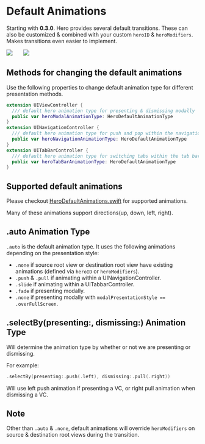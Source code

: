 # Default Animations

Starting with **0.3.0**. Hero provides several default transitions. These can also be customized & combined with your custom `heroID` & `heroModifiers`. Makes transitions even easier to implement.

<img src="https://cdn.rawgit.com/lkzhao/Hero/ebb3f2c/Resources/defaultAnimations.svg"/>&nbsp;&nbsp;&nbsp;&nbsp;&nbsp;&nbsp;
<img src="https://cdn.rawgit.com/lkzhao/Hero/ebb3f2c/Resources/defaultAnimations2.svg"/>

## Methods for changing the default animations

Use the following properties to change default animation type for different presentation methods.

```swift
extension UIViewController {
  /// default hero animation type for presenting & dismissing modally
  public var heroModalAnimationType: HeroDefaultAnimationType
}
extension UINavigationController {
  /// default hero animation type for push and pop within the navigation controller
  public var heroNavigationAnimationType: HeroDefaultAnimationType
}
extension UITabBarController {
  /// default hero animation type for switching tabs within the tab bar controller
  public var heroTabBarAnimationType: HeroDefaultAnimationType
}
```

## Supported default animations

Please checkout [HeroDefaultAnimations.swift](https://github.com/lkzhao/Hero/blob/master/Sources/HeroDefaultAnimations.swift#L25) for supported animations.

Many of these animations support directions(up, down, left, right).

## .auto Animation Type

`.auto` is the default animation type. It uses the following animations depending on the presentation style:

* `.none` if source root view or destination root view have existing animations (defined via `heroID` or `heroModifiers`).
* `.push` & `.pull` if animating within a UINavigationController.
* `.slide` if animating within a UITabbarController.
* `.fade` if presenting modally.
* `.none` if presenting modally with `modalPresentationStyle == .overFullScreen`.

## .selectBy(presenting:, dismissing:) Animation Type

Will determine the animation type by whether or not we are presenting or dismissing.

For example:

```swift
.selectBy(presenting:.push(.left), dismissing:.pull(.right))
```

Will use left push animation if presenting a VC, or right pull animation when dismissing a VC.

## Note

Other than `.auto` & `.none`, default animations will override `heroModifiers` on source & destination root views during the transition.